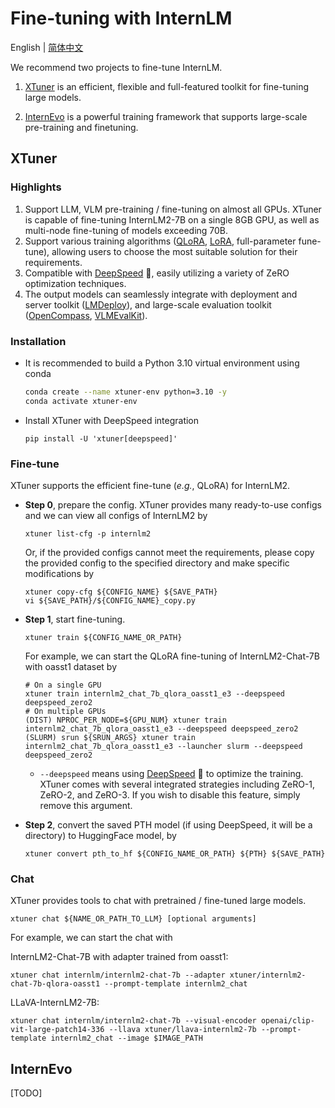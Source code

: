 # Fine-tuning with InternLM

English | [简体中文](./README_zh-CN.md)

We recommend two projects to fine-tune InternLM.

1. [XTuner](https://github.com/InternLM/xtuner) is an efficient, flexible and full-featured toolkit for fine-tuning large models.

2. [InternEvo](https://github.com/InternLM/InternEvo/) is a powerful training framework that supports large-scale pre-training and finetuning.

## XTuner

### Highlights

1. Support LLM, VLM pre-training / fine-tuning on almost all GPUs. XTuner is capable of fine-tuning InternLM2-7B on a single 8GB GPU, as well as multi-node fine-tuning of models exceeding 70B.
2. Support various training algorithms ([QLoRA](http://arxiv.org/abs/2305.14314), [LoRA](http://arxiv.org/abs/2106.09685), full-parameter fune-tune), allowing users to choose the most suitable solution for their requirements.
3. Compatible with [DeepSpeed](https://github.com/microsoft/DeepSpeed) 🚀, easily utilizing a variety of ZeRO optimization techniques.
4. The output models can seamlessly integrate with deployment and server toolkit ([LMDeploy](https://github.com/InternLM/lmdeploy)), and large-scale evaluation toolkit ([OpenCompass](https://github.com/open-compass/opencompass), [VLMEvalKit](https://github.com/open-compass/VLMEvalKit)).

### Installation

- It is recommended to build a Python 3.10 virtual environment using conda

  ```bash
  conda create --name xtuner-env python=3.10 -y
  conda activate xtuner-env
  ```

- Install XTuner with DeepSpeed integration

  ```shell
  pip install -U 'xtuner[deepspeed]'
  ```

### Fine-tune

XTuner supports the efficient fine-tune (*e.g.*, QLoRA) for InternLM2.

- **Step 0**, prepare the config. XTuner provides many ready-to-use configs and we can view all configs of InternLM2 by

  ```shell
  xtuner list-cfg -p internlm2
  ```

  Or, if the provided configs cannot meet the requirements, please copy the provided config to the specified directory and make specific modifications by

  ```shell
  xtuner copy-cfg ${CONFIG_NAME} ${SAVE_PATH}
  vi ${SAVE_PATH}/${CONFIG_NAME}_copy.py
  ```

- **Step 1**, start fine-tuning.

  ```shell
  xtuner train ${CONFIG_NAME_OR_PATH}
  ```

  For example, we can start the QLoRA fine-tuning of InternLM2-Chat-7B with oasst1 dataset by

  ```shell
  # On a single GPU
  xtuner train internlm2_chat_7b_qlora_oasst1_e3 --deepspeed deepspeed_zero2
  # On multiple GPUs
  (DIST) NPROC_PER_NODE=${GPU_NUM} xtuner train internlm2_chat_7b_qlora_oasst1_e3 --deepspeed deepspeed_zero2
  (SLURM) srun ${SRUN_ARGS} xtuner train internlm2_chat_7b_qlora_oasst1_e3 --launcher slurm --deepspeed deepspeed_zero2
  ```

  - `--deepspeed` means using [DeepSpeed](https://github.com/microsoft/DeepSpeed) 🚀 to optimize the training. XTuner comes with several integrated strategies including ZeRO-1, ZeRO-2, and ZeRO-3. If you wish to disable this feature, simply remove this argument.

- **Step 2**, convert the saved PTH model (if using DeepSpeed, it will be a directory) to HuggingFace model, by

  ```shell
  xtuner convert pth_to_hf ${CONFIG_NAME_OR_PATH} ${PTH} ${SAVE_PATH}
  ```

### Chat

XTuner provides tools to chat with pretrained / fine-tuned large models.

```shell
xtuner chat ${NAME_OR_PATH_TO_LLM} [optional arguments]
```

For example, we can start the chat with

InternLM2-Chat-7B with adapter trained from oasst1:

```shell
xtuner chat internlm/internlm2-chat-7b --adapter xtuner/internlm2-chat-7b-qlora-oasst1 --prompt-template internlm2_chat
```

LLaVA-InternLM2-7B:

```shell
xtuner chat internlm/internlm2-chat-7b --visual-encoder openai/clip-vit-large-patch14-336 --llava xtuner/llava-internlm2-7b --prompt-template internlm2_chat --image $IMAGE_PATH
```

## InternEvo

[TODO]

